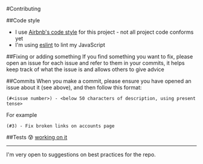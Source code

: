 #Contributing

##Code style
- I use [Airbnb's code style](https://github.com/airbnb/javascript) for this project - not all project code conforms yet
- I'm using [eslint](http://eslint.org/) to lint my JavaScript

##Fixing or adding something
If you find something you want to fix, please open an issue for each issue and refer to them in your commits, it helps keep track of what the issue is and allows others to give advice

##Commits
When you make a commit, please ensure you have opened an issue about it (see above), and then follow this format:
```
(#<issue number>) - <below 50 characters of description, using present tense>
```
For example
```
(#3) - Fix broken links on accounts page
```

##Tests
:cold_sweat: [working on it](https://github.com/robcalcroft/mondoweb/issues/3) 

---
I'm very open to suggestions on best practices for the repo.

